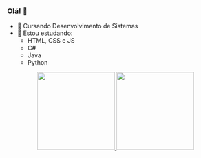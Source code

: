 ### Olá! 👋

- 🔭 Cursando Desenvolvimento de Sistemas
- 🌱 Estou estudando:
  - HTML, CSS e JS
  - C#
  - Java
  - Python
<div align="center">
  <a href="https://github.com/vitorhcl">
  <img height="180em" src="https://github-readme-stats.vercel.app/api?username=vitorhcl&show_icons=true&theme=black&include_all_commits=true&count_private=true"/>
  <img height="180em" src="https://github-readme-stats.vercel.app/api/top-langs/?username=vitorhcl&layout=compact&langs_count=7&theme=black"/>
</div>

